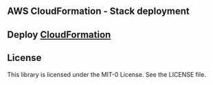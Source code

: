 ## AWS CloudFormation - Stack deployment





## Deploy [CloudFormation](cloudformation/README.md)





## License

This library is licensed under the MIT-0 License. See the LICENSE file.

